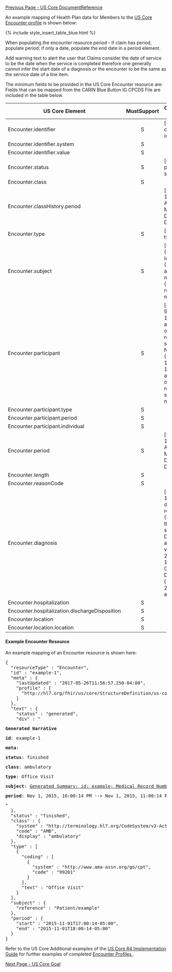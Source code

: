 <!-- USCoreEncounter.md {% comment %}
*****************************************************************************************
*                            WARNING: DO NOT EDIT THIS FILE                             *
*                                                                                       *
* This file is generated by SUSHI. Any edits you make to this file will be overwritten. *
*                                                                                       *
* To change the contents of this file, edit the original source file at:                *
* ig-data/input/pagecontent/USCoreEncounter.md                                          *
*****************************************************************************************
{% endcomment %} -->
[Previous Page - US Core DocumentReference](USCoreDocumentReference.html)

An example mapping of Health Plan data for Members to the [US Core Encounter profile](http://hl7.org/fhir/us/core/StructureDefinition-us-core-encounter.html) is shown below:

{% include style_insert_table_blue.html %}


When populating the encounter resource period - if claim has period, populate period; if only a date, populate the end date in a period element.

Add warning text to alert the user that Claims consider the date of service to be the date when the service is completed therefore one generally cannot infer the start date of a diagnosis or the encounter to be the same as the service date of a line item.


The minimum fields to be provided in the US Core Encounter resource are:
Fields that can be mapped from the CARIN Blue Button IG CPCDS File are included in the table below.

| US Core Element                                | MustSupport | CPCDS Element Mapping                                                                                                                                                                                               |
|------------------------------------------------|:-----------:|---------------------------------------------------------------------------------------------------------------------------------------------------------------------------------------------------------------------|
| Encounter.identifier                           |      S      | [{"35":"Payer claim unique identifier"}]                                                                                                                                                                            |
| Encounter.identifier.system                    |      S      |                                                                                                                                                                                                                     |
| Encounter.identifier.value                     |      S      |                                                                                                                                                                                                                     |
| Encounter.status                               |      S      | [{"140":"Claim processing status code "}]                                                                                                                                                                           |
| Encounter.class                                |      S      |                                                                                                                                                                                                                     |
| Encounter.classHistory.period                  |             | [{"18, 19":"Member Admission Date Member Discharge Date"}                                                                                                                                                           |
| Encounter.type                                 |      S      | [{"16":"Claim type"}]                                                                                                                                                                                               |
| Encounter.subject                              |      S      | [{"Ref (1)":"Member id"}, {"Ref (109)":"Patient account number"}, {"Ref (110)":"Medical record number"}                                                                                                             |
| Encounter.participant                          |      S      | [{"Ref (93, 96, 98, 99, 173)":"Provider attending, PCP, operating, refering and supervising NPIs"}, {"Ref (166, 169, 182, 171, 174)":"Provider attending, PCP, operating, refering and supervising names"}          |
| Encounter.participant.type                     |      S      |                                                                                                                                                                                                                     |
| Encounter.participant.period                   |      S      |                                                                                                                                                                                                                     |
| Encounter.participant.individual               |      S      |                                                                                                                                                                                                                     |
| Encounter.period                               |      S      | [{"18, 19":"Member Admission Date Member Discharge Date"}                                                                                                                                                           |
| Encounter.length                               |      S      |                                                                                                                                                                                                                     |
| Encounter.reasonCode                           |      S      |                                                                                                                                                                                                                     |
| Encounter.diagnosis                            |             | [{"33, 32, 113":"Claim diagnosis related group (DRG), including the code system, the DRG version and the code value"}, {"21, 22, 23, 30, 31, 145":"Diagnosis Code, Description"}, {"28, 29":"Present on admission"} |
| Encounter.hospitalization                      |      S      |                                                                                                                                                                                                                     |
| Encounter.hospitalization.dischargeDisposition |      S      |                                                                                                                                                                                                                     |
| Encounter.location                             |      S      |                                                                                                                                                                                                                     |
| Encounter.location.location                    |      S      |                                                                                                                                                                                                                     |


#### Example Encounter Resource

An example mapping of an Encounter resource is shown here:

<pre>
{
  "resourceType" : "Encounter",
  "id" : "example-1",
  "meta" : {
    "lastUpdated" : "2017-05-26T11:56:57.250-04:00",
    "profile" : [
      "http://hl7.org/fhir/us/core/StructureDefinition/us-core-encounter"
    ]
  },
  "text" : {
    "status" : "generated",
    "div" : "<div xmlns=\"http://www.w3.org/1999/xhtml\"><p><b>Generated Narrative</b></p><p><b>id</b>: example-1</p><p><b>meta</b>: </p><p><b>status</b>: finished</p><p><b>class</b>: <span title=\"{http://terminology.hl7.org/CodeSystem/v3-ActCode AMB}\">ambulatory</span></p><p><b>type</b>: <span title=\"Codes: {http://www.ama-assn.org/go/cpt 99201}\">Office Visit</span></p><p><b>subject</b>: <a href=\"Patient-example.html\">Generated Summary: id: example; Medical Record Number = 1032702 (USUAL); active; Amy V. Shaw , Amy V. Baxter ; ph: 555-555-5555(HOME), amy.shaw@example.com; gender: female; birthDate: 1987-02-20</a></p><p><b>period</b>: Nov 1, 2015, 10:00:14 PM --&gt; Nov 1, 2015, 11:00:14 PM</p></div>"
  },
  "status" : "finished",
  "class" : {
    "system" : "http://terminology.hl7.org/CodeSystem/v3-ActCode",
    "code" : "AMB",
    "display" : "ambulatory"
  },
  "type" : [
    {
      "coding" : [
        {
          "system" : "http://www.ama-assn.org/go/cpt",
          "code" : "99201"
        }
      ],
      "text" : "Office Visit"
    }
  ],
  "subject" : {
    "reference" : "Patient/example"
  },
  "period" : {
    "start" : "2015-11-01T17:00:14-05:00",
    "end" : "2015-11-01T18:00:14-05:00"
  }
}
</pre>


Refer to the US Core Additional examples of the [US Core R4 Implementation Guide](http://hl7.org/fhir/us/core/index.html) for further examples of completed [Encounter Profiles ](http://hl7.org/fhir/us/core/StructureDefinition-us-core-encounter.html).




[Next Page - US Core Goal](USCoreGoal.html)
